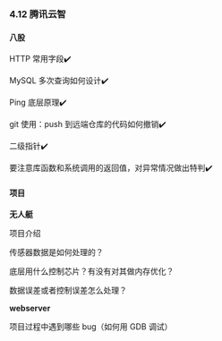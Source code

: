 ### 4.12 腾讯云智

#### 八股

HTTP 常用字段:heavy_check_mark:

MySQL 多次查询如何设计:heavy_check_mark:

Ping 底层原理:heavy_check_mark:

git 使用：push 到远端仓库的代码如何撤销:heavy_check_mark:

二级指针:heavy_check_mark:

要注意库函数和系统调用的返回值，对异常情况做出特判:heavy_check_mark:

#### 项目

**无人艇**

项目介绍

传感器数据是如何处理的？

底层用什么控制芯片？有没有对其做内存优化？

数据误差或者控制误差怎么处理？

**webserver**

项目过程中遇到哪些 bug（如何用 GDB 调试）

